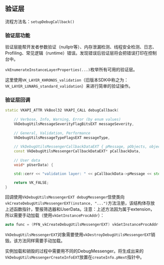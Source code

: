 

## 验证层

流程方法名：`setupDebugCallback()`

### 验证层功能

验证层能帮开发者参数验证（nullptr等）、内存泄漏检测、线程安全检测、日志、Profiling、常见逻辑（runtime）错误。发现错误后验证层将会把错误打印在控制台中。

`vkEnumerateInstanceLayerProperties(...)`枚举所有可用的验证层。

这里使用`VK_LAYER_KHRONOS_validation`（旧版本SDK中称之为：`VK_LAYER_LUNARG_standard_validation`）来进行简单的验证操作。

### 验证层回调

```c++
static VKAPI_ATTR VkBool32 VKAPI_CALL debugCallback(
    
    // Verbose, Info, Warning, Error (by enum values)
    VkDebugUtilsMessageSeverityFlagBitsEXT messageSeverity,
    
    // General, Validation, Performance
    VkDebugUtilsMessageTypeFlagsEXT messageType,
    
    // VkDebugUtilsMessengerCallbackDataEXT { pMessage, pObjects, objectCount }
    const VkDebugUtilsMessengerCallbackDataEXT* pCallbackData,
    
    // User data
    void* pUserData) {

    std::cerr << "validation layer: " << pCallbackData->pMessage << std::endl;

    return VK_FALSE;
}
```

回调使用`VkDebugUtilsMessengerEXT debugMessenger`信使类向`vkCreateDebugUtilsMessengerEXT(instance, "...")`方法注册，该结构体存放上述函数指针，警报筛选器和UserData。注意：上述方法因为属于extension，所以需要手动加载（使用`vkGetInstanceProcAddr`）：

```c++
auto func = (PFN_vkCreateDebugUtilsMessengerEXT) vkGetInstanceProcAddr(instance, "vkCreateDebugUtilsMessengerEXT");
```

`VkDebugUtilsMessengerEXT`对象需要使用`vkDestroyDebugUtilsMessengerEXT`销毁。该方法同样需要手动加载。

实例加载和销毁的过程中需要用不同的DebugMessenger。将生成出来的`VkDebugUtilsMessengerCreateInfoEXT`放置在`createInfo.pNext`指针中。

